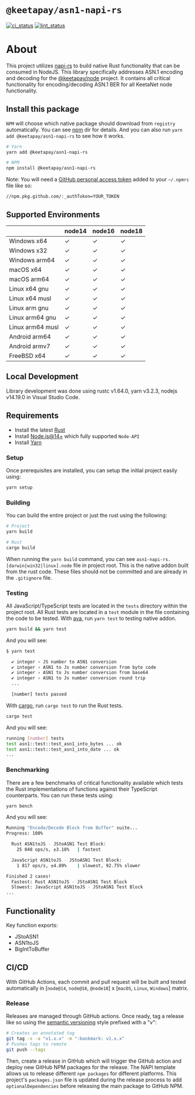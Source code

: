 # `@keetapay/asn1-napi-rs`

[ci_status]: https://github.com/KeetaPay/asn1-napi-rs/actions/workflows/CI.yml/badge.svg
[ci]: https://github.com/KeetaPay/asn1-napi-rs/actions/workflows/CI.yml
[lint_status]: https://github.com/KeetaPay/asn1-napi-rs/actions/workflows/lint.yml/badge.svg
[lint]: https://github.com/KeetaPay/asn1-napi-rs/actions/workflows/lint.yml

[![ci_status]][ci] [![lint_status]][lint]

# About

This project utilizes [napi-rs](https://github.com/napi-rs/napi-rs) to build native Rust functionality that can be consumed in NodeJS. This library specifically addresses ASN.1 encoding and decoding for the [@keetapay/node](https://github.com/KeetaPay/node) project. It contains all critical functionality for encoding/decoding ASN.1 BER for all KeetaNet node functionality.

## Install this package

`NPM` will choose which native package should download from `registry` automatically. You can see [npm](./npm) dir for details. And you can also run `yarn add @keetapay/asn1-napi-rs` to see how it works.

```bash
# Yarn
yarn add @keetapay/asn1-napi-rs

# NPM
npm install @keetapay/asn1-napi-rs
```

Note: You will need a [GitHub personal access token](https://github.com/settings/tokens) added to your `~/.npmrc` file like so:

```
//npm.pkg.github.com/:_authToken=YOUR_TOKEN
```

## Supported Environments

|                  | node14 | node16 | node18 |
| ---------------- | ------ | ------ | ------ |
| Windows x64      | ✓      | ✓      | ✓      |
| Windows x32      | ✓      | ✓      | ✓      |
| Windows arm64    | ✓      | ✓      | ✓      |
| macOS x64        | ✓      | ✓      | ✓      |
| macOS arm64      | ✓      | ✓      | ✓      |
| Linux x64 gnu    | ✓      | ✓      | ✓      |
| Linux x64 musl   | ✓      | ✓      | ✓      |
| Linux arm gnu    | ✓      | ✓      | ✓      |
| Linux arm64 gnu  | ✓      | ✓      | ✓      |
| Linux arm64 musl | ✓      | ✓      | ✓      |
| Android arm64    | ✓      | ✓      | ✓      |
| Android armv7    | ✓      | ✓      | ✓      |
| FreeBSD x64      | ✓      | ✓      | ✓      |

## Local Development

Library development was done using rustc v1.64.0, yarn v3.2.3, nodejs v14.19.0 in Visual Studio Code.

## Requirements

- Install the latest [Rust](https://www.rust-lang.org/tools/install)
- Install [Node.js@14+](https://docs.npmjs.com/downloading-and-installing-node-js-and-npm) which fully supported `Node-API`
- Install [Yarn](https://classic.yarnpkg.com/lang/en/docs/install)

### Setup

Once prerequisites are installed, you can setup the initial project easily using:

```bash
yarn setup
```

### Building

You can build the entire project or just the rust using the following:

```bash
# Project
yarn build

# Rust
cargo build
```

When running the `yarn build` command, you can see `asn1-napi-rs.[darwin|win32|linux].node` file in project root. This is the native addon built from the rust code. These files should not be committed and are already in the `.gitignore` file.

### Testing

All JavaScript/TypeScript tests are located in the `tests` directory within the project root. All Rust tests are located in a `test` module in the file containing the code to be tested. With [ava](https://github.com/avajs/ava), run `yarn test` to testing native addon.

```bash
yarn build && yarn test
```

And you will see:

```bash
$ yarn test

  ✔ integer › JS number to ASN1 conversion
  ✔ integer › ASN1 to Js number conversion from byte code
  ✔ integer › ASN1 to Js number conversion from base64
  ✔ integer › ASN1 to Js number conversion round trip
  ...

  [number] tests passed
```

With [cargo](https://doc.rust-lang.org/cargo/commands/cargo-test.html), run `cargo test` to run the Rust tests.

```bash
cargo test
```

And you will see:

```bash
running [number] tests
test asn1::test::test_asn1_into_bytes ... ok
test asn1::test::test_asn1_into_date ... ok
...
```

### Benchmarking

There are a few benchmarks of critical functionality available which tests the Rust implementations of functions against their TypeScript counterparts. You can run these tests using:

```bash
yarn bench
```

And you will see:

```bash
Running "Encode/Decode Block from Buffer" suite...
Progress: 100%

  Rust ASN1toJS - JStoASN1 Test Block:
    25 048 ops/s, ±3.18%   | fastest

  JavaScript ASN1toJS - JStoASN1 Test Block:
    1 817 ops/s, ±4.89%    | slowest, 92.75% slower

Finished 2 cases!
  Fastest: Rust ASN1toJS - JStoASN1 Test Block
  Slowest: JavaScript ASN1toJS - JStoASN1 Test Block
...
```

## Functionality

Key function exports:

- JStoASN1
- ASN1toJS
- BigIntToBuffer

## CI/CD

With GitHub Actions, each commit and pull request will be built and tested automatically in [`node@14`, `node@16`, `@node18`] x [`macOS`, `Linux`, `Windows`] matrix.

### Release

Releases are managed through GitHub actions. Once ready, tag a release like so using the [semantic versioning](https://semver.org) style prefixed with a "v":

```bash
# Creates an annotated tag
git tag -s -a "v1.x.x" -m ":bookmark: v1.x.x"
# Pushes tags to remote
git push --tags
```

Then, create a release in GitHub which will trigger the GitHub action and deploy new GitHub NPM packages for the release. The NAPI template allows us to release different `npm packages` for different platforms. This project's `packages.json` file is updated during the release process to add `optionalDependencies` before releasing the main package to GitHub NPM.
